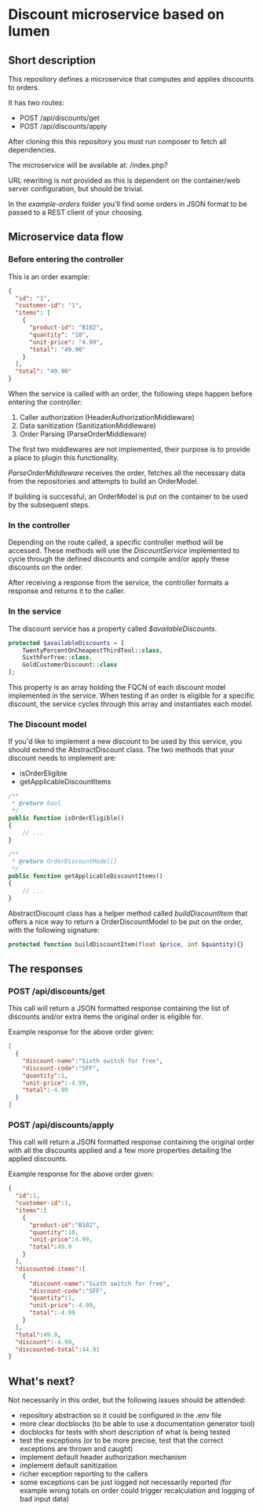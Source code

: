 # Discount microservice based on lumen

## Short description

This repository defines a microservice that computes and applies discounts to orders.

It has two routes:
- POST /api/discounts/get
- POST /api/discounts/apply

After cloning this this repository you must run composer to fetch all dependencies.

The microservice will be available at:
<your-installation-path>/index.php?<api-route>

URL rewriting is not provided as this is dependent on the container/web server configuration, but should be trivial.

In the *example-orders* folder you'll find some orders in JSON format to be passed to a REST client of your choosing.

## Microservice data flow

### Before entering the controller

This is an order example:

```json
{
  "id": "1",
  "customer-id": "1",
  "items": [
    {
      "product-id": "B102",
      "quantity": "10",
      "unit-price": "4.99",
      "total": "49.90"
    }
  ],
  "total": "49.90"
}
```

When the service is called with an order, the following steps happen before entering the controller:

1. Caller authorization (HeaderAuthorizationMiddleware)
2. Data sanitization (SanitizationMiddleware)
3. Order Parsing (ParseOrderMiddleware)

The first two middlewares are not implemented, their purpose is to provide a place to plugin this functionality.

*ParseOrderMiddleware* receives the order, fetches all the necessary data from the repositories and attempts to build an OrderModel.

If building is successful, an OrderModel is put on the container to be used by the subsequent steps.

### In the controller

Depending on the route called, a specific controller method will be accessed. These methods will use the *DiscountService* implemented to cycle through the defined discounts and compile and/or apply these discounts on the order.

After receiving a response from the service, the controller formats a response and returns it to the caller.

### In the service

The discount service has a property called *$availableDiscounts*.

```php
protected $availableDiscounts = [
    TwentyPercentOnCheapestThirdTool::class,
    SixthForFree::class,
    GoldCustomerDiscount::class
];
```  

This property is an array holding the FQCN of each discount model implemented in the service. When testing if an order is eligible for a specific discount, the service cycles through this array and instantiates each model.

### The Discount model

If you'd like to implement a new discount to be used by this service, you should extend the AbstractDiscount class. The two methods that your discount needs to implement are:

- isOrderEligible
- getApplicableDiscountItems

```php
/**
 * @return bool
 */
public function isOrderEligible()
{
    // ...
}

/**
 * @return OrderDiscountModel[]
 */
public function getApplicableDiscountItems()
{
    // ...
}
```

AbstractDiscount class has a helper method called *buildDiscountItem* that offers a nice way to return a OrderDiscountModel to be put on the order, with the following signature: 

```php
protected function buildDiscountItem(float $price, int $quantity){}
```

## The responses

### POST /api/discounts/get

This call will return a JSON formatted response containing the list of discounts and/or extra items the original order is eligible for.

Example response for the above order given:

```json
[
  {
    "discount-name":"Sixth switch for free",
    "discount-code":"SFF",
    "quantity":1,
    "unit-price":-4.99,
    "total":-4.99
  }
]
```

### POST /api/discounts/apply

This call will return a JSON formatted response containing the original order with all the discounts applied and a few more properties detailing the applied discounts.

Example response for the above order given:

```json
{
  "id":1,
  "customer-id":1,
  "items":[
    {
      "product-id":"B102",
      "quantity":10,
      "unit-price":4.99,
      "total":49.9
    }
  ],
  "discounted-items":[
    {
      "discount-name":"Sixth switch for free",
      "discount-code":"SFF",
      "quantity":1,
      "unit-price":-4.99,
      "total":-4.99
    }
  ],
  "total":49.9,
  "discount":-4.99,
  "discounted-total":44.91
}
```

## What's next?

Not necessarily in this order, but the following issues should be attended:

- repository abstraction so it could be configured in the .env file
- more clear docblocks (to be able to use a documentation generator tool)
- docblocks for tests with short description of what is being tested
- test the exceptions (or to be more precise, test that the correct exceptions are thrown and caught)
- implement default header authorization mechanism
- implement default sanitization
- richer exception reporting to the callers
- some exceptions can be just logged not necessarily reported (for example wrong totals on order could trigger recalculation and logging of bad input data)
